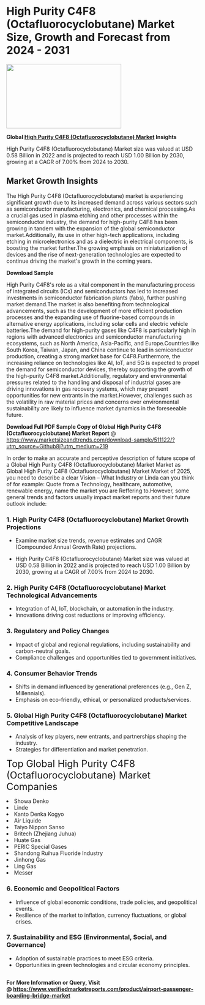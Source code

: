 <H1>High Purity C4F8 (Octafluorocyclobutane) Market Size, Growth and Forecast from 2024 - 2031</H1><img class="aligncenter size-medium wp-image-584254" src="https://thirdeyenews.in/wp-content/uploads/2024/09/Global-Market-Research-300x168.jpeg" alt="" width="300" height="168" /><p><strong>Global&nbsp;<a href="https://www.marketsizeandtrends.com/download-sample/511122/?utm_source=Github8j?utm_medium=219">High Purity C4F8 (Octafluorocyclobutane) Market</a> Insights</strong></p><p>High Purity C4F8 (Octafluorocyclobutane) Market size was valued at USD 0.58 Billion in 2022 and is projected to reach USD 1.00 Billion by 2030, growing at a CAGR of 7.00% from 2024 to 2030.</p><p><h2>Market Growth Insights</h2> <p>The High Purity C4F8 (Octafluorocyclobutane) market is experiencing significant growth due to its increased demand across various sectors such as semiconductor manufacturing, electronics, and chemical processing.As a crucial gas used in plasma etching and other processes within the semiconductor industry, the demand for high-purity C4F8 has been growing in tandem with the expansion of the global semiconductor market.Additionally, its use in other high-tech applications, including etching in microelectronics and as a dielectric in electrical components, is boosting the market further.The growing emphasis on miniaturization of devices and the rise of next-generation technologies are expected to continue driving the market's growth in the coming years.</p> <p><strong>Download Sample</strong></p> <p>High Purity C4F8's role as a vital component in the manufacturing process of integrated circuits (ICs) and semiconductors has led to increased investments in semiconductor fabrication plants (fabs), further pushing market demand.The market is also benefiting from technological advancements, such as the development of more efficient production processes and the expanding use of fluorine-based compounds in alternative energy applications, including solar cells and electric vehicle batteries.The demand for high-purity gases like C4F8 is particularly high in regions with advanced electronics and semiconductor manufacturing ecosystems, such as North America, Asia-Pacific, and Europe.Countries like South Korea, Taiwan, Japan, and China continue to lead in semiconductor production, creating a strong market base for C4F8.Furthermore, the increasing reliance on technologies like AI, IoT, and 5G is expected to propel the demand for semiconductor devices, thereby supporting the growth of the high-purity C4F8 market.Additionally, regulatory and environmental pressures related to the handling and disposal of industrial gases are driving innovations in gas recovery systems, which may present opportunities for new entrants in the market.However, challenges such as the volatility in raw material prices and concerns over environmental sustainability are likely to influence market dynamics in the foreseeable future.</p> <p><span class=""><strong>Download Full PDF Sample Copy of Global High Purity C4F8 (Octafluorocyclobutane) Market Report</strong> @ <a href="https://www.marketsizeandtrends.com/download-sample/511122/?utm_source=Github8j?utm_medium=219" target="_blank">https://www.marketsizeandtrends.com/download-sample/511122/?utm_source=Github8j?utm_medium=219</a></span></p><p>In order to make an accurate and perceptive description of future scope of a Global&nbsp;High Purity C4F8 (Octafluorocyclobutane) Market Market as Global&nbsp;High Purity C4F8 (Octafluorocyclobutane) Market Market of 2025, you need to describe a clear Vision &ndash; What Industry or Linda can you think of for example: Quote from a Technology, healthcare, automotive, renewable energy, name the market you are Reffering to.However, some general trends and factors usually impact market reports and their future outlook include:</p><h3>1.&nbsp;<strong>High Purity C4F8 (Octafluorocyclobutane) Market Growth Projections</strong></h3><ul><li>Examine market size trends, revenue estimates and CAGR (Compounded Annual Growth Rate) projections.</li><li><p>High Purity C4F8 (Octafluorocyclobutane) Market size was valued at USD 0.58 Billion in 2022 and is projected to reach USD 1.00 Billion by 2030, growing at a CAGR of 7.00% from 2024 to 2030.</p></li></ul><h3>2.&nbsp;<strong>High Purity C4F8 (Octafluorocyclobutane) Market Technological Advancements</strong></h3><ul><li>Integration of AI, IoT, blockchain, or automation in the industry.</li><li>Innovations driving cost reductions or improving efficiency.</li></ul><h3>3.&nbsp;<strong>Regulatory and Policy Changes</strong></h3><ul><li>Impact of global and regional regulations, including sustainability and carbon-neutral goals.</li><li>Compliance challenges and opportunities tied to government initiatives.</li></ul><h3>4.&nbsp;<strong>Consumer Behavior Trends</strong></h3><ul><li>Shifts in demand influenced by generational preferences (e.g., Gen Z, Millennials).</li><li>Emphasis on eco-friendly, ethical, or personalized products/services.</li></ul><h3>5.&nbsp;<strong>Global High Purity C4F8 (Octafluorocyclobutane) Market Competitive Landscape</strong></h3><ul><li>Analysis of key players, new entrants, and partnerships shaping the industry.</li><li>Strategies for differentiation and market penetration.</li></ul><p data-pm-slice="1 1 []"><span style="color: inherit; font-family: inherit; font-size: 25px;">Top Global High Purity C4F8 (Octafluorocyclobutane) Market Companies</span></p><div class="" data-test-id=""><p><li>Showa Denko</li><li> Linde</li><li> Kanto Denka Kogyo</li><li> Air Liquide</li><li> Taiyo Nippon Sanso</li><li> Britech (Zhejiang Juhua)</li><li> Huate Gas</li><li> PERIC Special Gases</li><li> Shandong Ruihua Fluoride Industry</li><li> Jinhong Gas</li><li> Ling Gas</li><li> Messer</li></p></div><h3>6.&nbsp;<strong>Economic and Geopolitical Factors</strong></h3><ul><li>Influence of global economic conditions, trade policies, and geopolitical events.</li><li>Resilience of the market to inflation, currency fluctuations, or global crises.</li></ul><h3>7.&nbsp;<strong>Sustainability and ESG (Environmental, Social, and Governance)</strong></h3><ul><li>Adoption of sustainable practices to meet ESG criteria.</li><li>Opportunities in green technologies and circular economy principles.</li></ul><h2><strong style="font-size: 14px;">For More Information or Query, Visit @&nbsp;</strong><a style="background-color: #ffffff; font-size: 14px;" href="https://www.marketsizeandtrends.com/report/high-purity-c4f8-octafluorocyclobutane-market/" target="_blank">https://www.verifiedmarketreports.com/product/airport-passenger-boarding-bridge-market</a></h2>